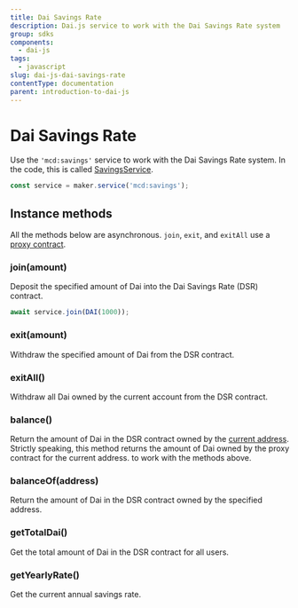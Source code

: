 ```yaml
---
title: Dai Savings Rate
description: Dai.js service to work with the Dai Savings Rate system
group: sdks
components:
  - dai-js
tags:
  - javascript
slug: dai-js-dai-savings-rate
contentType: documentation
parent: introduction-to-dai-js
---
```


# Dai Savings Rate

Use the `'mcd:savings'` service to work with the Dai Savings Rate system. In the code, this is called [SavingsService](https://github.com/makerdao/dai.js/blob/dev/packages/dai-plugin-mcd/src/SavingsService.js).

```javascript
const service = maker.service('mcd:savings');
```

## Instance methods

All the methods below are asynchronous. `join`, `exit`, and `exitAll` use a [proxy contract](advanced-configuration/using-ds-proxy.md).

### join\(amount\)

Deposit the specified amount of Dai into the Dai Savings Rate \(DSR\) contract.

```javascript
await service.join(DAI(1000));
```

### exit\(amount\)

Withdraw the specified amount of Dai from the DSR contract.

### exitAll\(\)

Withdraw all Dai owned by the current account from the DSR contract.

### balance\(\)

Return the amount of Dai in the DSR contract owned by the [current address](advanced-configuration/using-multiple-accounts.md). Strictly speaking, this method returns the amount of Dai owned by the proxy contract for the current address. to work with the methods above.

### balanceOf\(address\)

Return the amount of Dai in the DSR contract owned by the specified address.

### getTotalDai\(\)

Get the total amount of Dai in the DSR contract for all users.

### getYearlyRate\(\)

Get the current annual savings rate.
